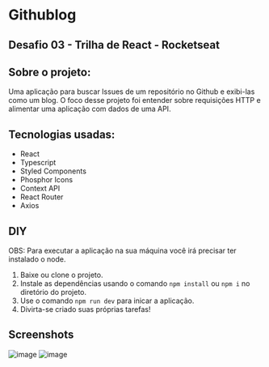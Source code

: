 # Githublog
## Desafio 03 - Trilha de React - Rocketseat

## Sobre o projeto:

Uma aplicação para buscar Issues de um repositório no Github e exibi-las como um blog. O foco desse projeto foi entender sobre requisições HTTP e alimentar uma aplicação com dados de uma API.

## Tecnologias usadas:

- React
- Typescript
- Styled Components
- Phosphor Icons
- Context API
- React Router
- Axios


## DIY

OBS: Para executar a aplicação na sua máquina você irá precisar ter instalado o node.

1. Baixe ou clone o projeto.
2. Instale as dependências usando o comando `npm install` ou `npm i` no diretório do projeto.
3. Use o comando `npm run dev` para inicar a aplicação.
4. Divirta-se criado suas próprias tarefas!

## Screenshots

![image](https://github.com/kauecdev/githublog/assets/61801350/471416f5-dfeb-4385-bfdc-6f7a9e36ce77)
![image](https://github.com/kauecdev/githublog/assets/61801350/398ba5be-91bc-4b82-a4cd-9fae0234618b)


